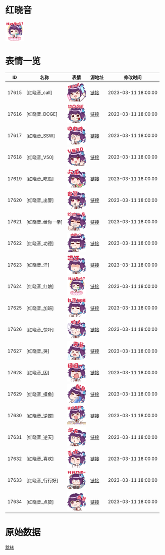 # 红晓音

<img src="./cover.png" height="60" alt="cover" />

# 表情一览

|ID|名称|表情|源地址|修改时间|
|----|----|----|----|----|
|17615|[红晓音_call]|<img src="./pic/017615_%5B红晓音_call%5D.png" height="60" alt="call"/>|[链接](https://i0.hdslb.com/bfs/garb/350e195a21aa27504e1e628024cfc14fbaa37ffe.png)|2023-03-11 18:00:00|
|17616|[红晓音_DOGE]|<img src="./pic/017616_%5B红晓音_DOGE%5D.png" height="60" alt="DOGE"/>|[链接](https://i0.hdslb.com/bfs/garb/7c66e7cd5761bcd5c903793ef203cd5bf5e753ba.png)|2023-03-11 18:00:00|
|17617|[红晓音_SSW]|<img src="./pic/017617_%5B红晓音_SSW%5D.png" height="60" alt="SSW"/>|[链接](https://i0.hdslb.com/bfs/garb/2d4bebb054f13de9c4d1c04d19f0c7075af698fe.png)|2023-03-11 18:00:00|
|17618|[红晓音_V50]|<img src="./pic/017618_%5B红晓音_V50%5D.png" height="60" alt="V50"/>|[链接](https://i0.hdslb.com/bfs/garb/626274e484fb25f6159b0b2c2838f797089b0475.png)|2023-03-11 18:00:00|
|17619|[红晓音_吃瓜]|<img src="./pic/017619_%5B红晓音_吃瓜%5D.png" height="60" alt="吃瓜"/>|[链接](https://i0.hdslb.com/bfs/garb/7626e9a890a2ccfc0749eca0f1e6af6c8249b3f4.png)|2023-03-11 18:00:00|
|17620|[红晓音_出警]|<img src="./pic/017620_%5B红晓音_出警%5D.png" height="60" alt="出警"/>|[链接](https://i0.hdslb.com/bfs/garb/6361510d0b8814cb2ce2f4694216c62a0ed45ac7.png)|2023-03-11 18:00:00|
|17621|[红晓音_给你一拳]|<img src="./pic/017621_%5B红晓音_给你一拳%5D.png" height="60" alt="给你一拳"/>|[链接](https://i0.hdslb.com/bfs/garb/9a94bf74b6b49aa4f060e6c2593e48c9e2716646.png)|2023-03-11 18:00:00|
|17622|[红晓音_功德]|<img src="./pic/017622_%5B红晓音_功德%5D.png" height="60" alt="功德"/>|[链接](https://i0.hdslb.com/bfs/garb/f235a5f316e91eded2b8361f309cf8eddebd66c4.png)|2023-03-11 18:00:00|
|17623|[红晓音_汗]|<img src="./pic/017623_%5B红晓音_汗%5D.png" height="60" alt="汗"/>|[链接](https://i0.hdslb.com/bfs/garb/3b0b7a0fe772fa7b3b1b3b70e8b870f4a67533ed.png)|2023-03-11 18:00:00|
|17624|[红晓音_红娘]|<img src="./pic/017624_%5B红晓音_红娘%5D.png" height="60" alt="红娘"/>|[链接](https://i0.hdslb.com/bfs/garb/c06f873e89d757b6379f143daaded8f2bfbf07e5.png)|2023-03-11 18:00:00|
|17625|[红晓音_加班]|<img src="./pic/017625_%5B红晓音_加班%5D.png" height="60" alt="加班"/>|[链接](https://i0.hdslb.com/bfs/garb/3758fcd4ae709883380cc268936fec35d920c0fa.png)|2023-03-11 18:00:00|
|17626|[红晓音_惊吓]|<img src="./pic/017626_%5B红晓音_惊吓%5D.png" height="60" alt="惊吓"/>|[链接](https://i0.hdslb.com/bfs/garb/db5b9dbd177e98baa431c29097e83cc31066a49a.png)|2023-03-11 18:00:00|
|17627|[红晓音_哭]|<img src="./pic/017627_%5B红晓音_哭%5D.png" height="60" alt="哭"/>|[链接](https://i0.hdslb.com/bfs/garb/1b1003eb0069f2588aeee97fa775b3d06d2b07dc.png)|2023-03-11 18:00:00|
|17628|[红晓音_困]|<img src="./pic/017628_%5B红晓音_困%5D.png" height="60" alt="困"/>|[链接](https://i0.hdslb.com/bfs/garb/b86b7f6bc1e11bd87d36f392e77cbbbe3af38be8.png)|2023-03-11 18:00:00|
|17629|[红晓音_摸鱼]|<img src="./pic/017629_%5B红晓音_摸鱼%5D.png" height="60" alt="摸鱼"/>|[链接](https://i0.hdslb.com/bfs/garb/bd17761e885a4c3ba1a8d08fc653186987bcf085.png)|2023-03-11 18:00:00|
|17630|[红晓音_逆蝶]|<img src="./pic/017630_%5B红晓音_逆蝶%5D.png" height="60" alt="逆蝶"/>|[链接](https://i0.hdslb.com/bfs/garb/e37cabe16621c6d37bf4d4534c400594f0642fd1.png)|2023-03-11 18:00:00|
|17631|[红晓音_逆天]|<img src="./pic/017631_%5B红晓音_逆天%5D.png" height="60" alt="逆天"/>|[链接](https://i0.hdslb.com/bfs/garb/0c45b6038e501888f19582319587434153489338.png)|2023-03-11 18:00:00|
|17632|[红晓音_喜欢]|<img src="./pic/017632_%5B红晓音_喜欢%5D.png" height="60" alt="喜欢"/>|[链接](https://i0.hdslb.com/bfs/garb/1168dde22e111e5c476f2c7930c0ebf04555d029.png)|2023-03-11 18:00:00|
|17633|[红晓音_行行好]|<img src="./pic/017633_%5B红晓音_行行好%5D.png" height="60" alt="行行好"/>|[链接](https://i0.hdslb.com/bfs/garb/42ff5469e366727f4d2941e6931feba904b89f04.png)|2023-03-11 18:00:00|
|17634|[红晓音_点赞]|<img src="./pic/017634_%5B红晓音_点赞%5D.png" height="60" alt="点赞"/>|[链接](https://i0.hdslb.com/bfs/garb/3418317b465482873d93b1398dbe5dff9e3b0d9d.png)|2023-03-11 18:00:00|

# 原始数据

[跳转](./raw.json)

